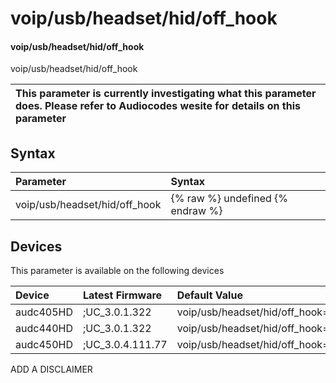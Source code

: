 ﻿---
description: voip/usb/headset/hid/off_hook
search: false
---

# voip/usb/headset/hid/off_hook

#### voip/usb/headset/hid/off_hook

voip/usb/headset/hid/off_hook


| This parameter is currently investigating what this parameter does. Please refer to Audiocodes wesite for details on this parameter | 
| :--- |

## Syntax
| Parameter | Syntax |
| :--- | :--- |
|voip/usb/headset/hid/off_hook | {% raw %} undefined {% endraw %}|

## Devices
This parameter is available on the following devices

| Device | Latest Firmware | Default Value |
|:---|:---|:---|
| audc405HD | ;UC_3.0.1.322 | voip/usb/headset/hid/off_hook=1 
| audc440HD | ;UC_3.0.1.322 | voip/usb/headset/hid/off_hook=1 
| audc450HD | ;UC_3.0.4.111.77 | voip/usb/headset/hid/off_hook=1 

ADD A DISCLAIMER
